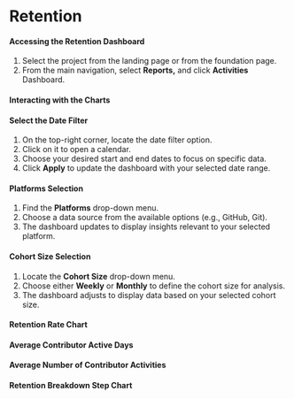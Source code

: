 # Retention

#### Accessing the Retention Dashboard

1. Select the project from the landing page or from the foundation page.
2. From the main navigation, select **Reports,** and click **Activities** Dashboard.

#### Interacting with the Charts

#### Select the Date Filter

1. On the top-right corner, locate the date filter option.
2. Click on it to open a calendar.
3. Choose your desired start and end dates to focus on specific data.
4. Click **Apply** to update the dashboard with your selected date range.

#### Platforms Selection

1. Find the **Platforms** drop-down menu.
2. Choose a data source from the available options (e.g., GitHub, Git).
3. The dashboard updates to display insights relevant to your selected platform.

#### Cohort Size Selection

1. Locate the **Cohort Size** drop-down menu.
2. Choose either **Weekly** or **Monthly** to define the cohort size for analysis.
3. The dashboard adjusts to display data based on your selected cohort size.

#### Retention Rate Chart



#### Average Contributor Active Days

#### Average Number of Contributor Activities

#### Retention Breakdown Step Chart



